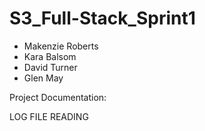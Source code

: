 # S3_Full-Stack_Sprint1

- Makenzie Roberts
- Kara Balsom
- David Turner
- Glen May

Project Documentation:

LOG FILE READING
